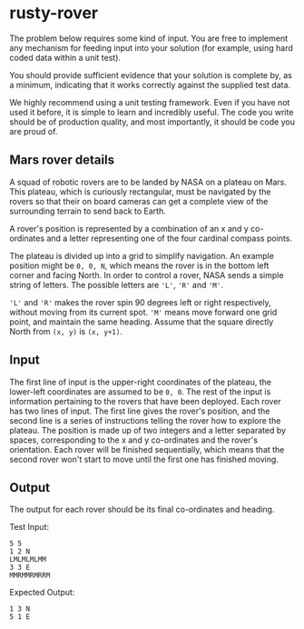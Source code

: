 # rusty-rover

The problem below requires some kind of input. You are free to implement any mechanism for feeding input into your solution (for
example, using
hard coded data within a unit test). 

You should provide sufficient evidence that your solution is complete by, as a minimum,
indicating that it works
correctly against the supplied test data.

We highly recommend using a unit testing framework. Even if you have not used it before, it is simple to learn and incredibly useful.
The code you write should be of production quality, and most importantly, it should be code you are proud of.

## Mars rover details
A squad of robotic rovers are to be landed by NASA on a plateau on Mars. This plateau, which is curiously rectangular, must be navigated by the rovers so that their on board cameras can get a complete
view of the
surrounding terrain to send back to Earth.

A rover's position is represented by a combination of an x and y co-ordinates and a letter representing one of the four cardinal
compass points.

The plateau is divided up into a grid to simplify navigation. An example position might be `0, 0, N`, which means the rover is in the
bottom left
corner and facing North.
In order to control a rover, NASA sends a simple string of letters. The possible letters are `'L'`, `'R'` and `'M'`. 

`'L'` and `'R'` makes the rover
spin 90
degrees left or right respectively, without moving from its current spot.
`'M'` means move forward one grid point, and maintain the same heading.
Assume that the square directly North from `(x, y)` is `(x, y+1)`.

## Input
The first line of input is the upper-right coordinates of the plateau, the lower-left coordinates are assumed to be `0, 0`.
The rest of the input is information pertaining to the rovers that have been deployed. Each rover has two lines of input. The first line
gives the
rover's position, and the second line is a series of instructions telling the rover how to explore the plateau.
The position is made up of two integers and a letter separated by spaces, corresponding to the x and y co-ordinates and the rover's
orientation.
Each rover will be finished sequentially, which means that the second rover won't start to move until the first one has finished
moving.

## Output
The output for each rover should be its final co-ordinates and heading.

Test Input:
```
5 5
1 2 N
LMLMLMLMM
3 3 E
MMRMMRMRRM
```
Expected Output:
```
1 3 N
5 1 E
```